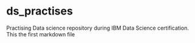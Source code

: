 # ds_practises
Practising Data science repository during IBM Data Science certification.
This the first markdown file
